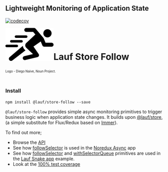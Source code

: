 ## Lightweight Monitoring of Application State

[![codecov](https://codecov.io/gh/cefn/lauf/branch/main/graph/badge.svg?token=H4O0Wmvho5&flag=store-follow)](https://codecov.io/gh/cefn/lauf)

<img src="https://github.com/cefn/lauf/raw/main/vector/logo.png" alt="Logo - Image of Runner" align="left"><br></br>

# Lauf Store Follow

<sub><sup>Logo - Diego Naive, Noun Project.</sup></sub>
<br></br>

### Install

```
npm install @lauf/store-follow --save
```

`@lauf/store-follow` provides simple async monitoring primitives to trigger business logic when application state changes. It builds upon [@lauf/store](https://www.npmjs.com/package/@lauf/store), (a simple substitute for Flux/Redux based on [Immer](https://immerjs.github.io/immer/)).

To find out more;

- Browse the [API](https://cefn.com/lauf/api/modules/_lauf_store_follow.html)
- See how [followSelector](https://cefn.com/lauf/api/modules/_lauf_store_follow.html#followselector) is used in the [Noredux Async](https://github.com/cefn/lauf/tree/main/apps/noredux-async) app
- See how [followSelector](https://cefn.com/lauf/api/modules/_lauf_store_follow.html#followselector) and [withSelectorQueue](https://cefn.com/lauf/api/modules/_lauf_store_follow.html#withselectorqueue) primitives are used in the [Lauf Snake app](https://github.com/cefn/lauf/blob/main/apps/nextjs-snake/src/game.ts) example.
- Look at the [100% test coverage](https://github.com/cefn/lauf/tree/main/modules/store-follow/test)
